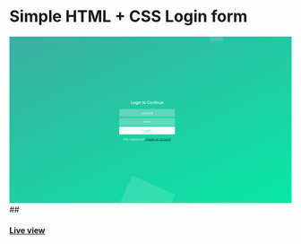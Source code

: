 # Simple HTML + CSS Login form

![Screenshot](https://raw.githubusercontent.com/u98/beautiful-login/master/screenshot.png)##
#### [Live view](https://u98.github.io/beautiful-login/)
